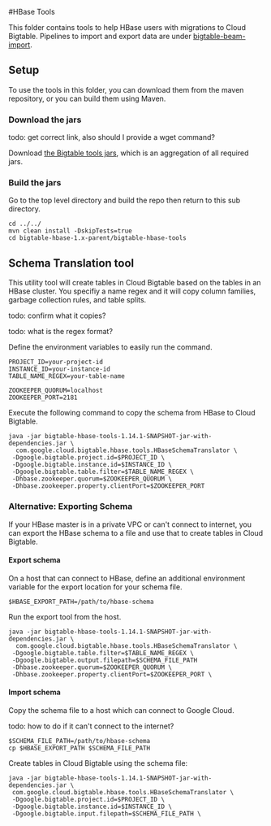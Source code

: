 #HBase Tools

This folder contains tools to help HBase users with migrations to Cloud Bigtable.
Pipelines to import and export data are under [bigtable-beam-import](bigtable-dataflow-parent/bigtable-beam-import/README.md).

## Setup 

To use the tools in this folder, you can download them from the maven repository, or
you can build them using Maven.

[//]: # ({x-version-update-start:bigtable-dataflow-parent:released})
### Download the jars

todo: get correct link, also should I provide a wget command?

Download [the Bigtable tools jars](http://search.maven.org/remotecontent?filepath=com/google/cloud/bigtable/bigtable-beam-import/1.14.1/bigtable-beam-import-1.14.1-shaded.jar), which is an aggregation of all required jars.

### Build the jars
Go to the top level directory and build the repo then return to this sub directory.

```
cd ../../
mvn clean install -DskipTests=true
cd bigtable-hbase-1.x-parent/bigtable-hbase-tools
```

## Schema Translation tool 
This utility tool will create tables in Cloud Bigtable based on the tables in an HBase cluster.
You specifiy a name regex and it will copy column families, garbage collection rules,
and table splits.
 
todo: confirm what it copies?   

todo: what is the regex format?

Define the environment variables to easily run the command.
```shell
PROJECT_ID=your-project-id
INSTANCE_ID=your-instance-id
TABLE_NAME_REGEX=your-table-name

ZOOKEEPER_QUORUM=localhost
ZOOKEEPER_PORT=2181
```

Execute the following command to copy the schema from HBase to Cloud Bigtable.

```
java -jar bigtable-hbase-tools-1.14.1-SNAPSHOT-jar-with-dependencies.jar \
  com.google.cloud.bigtable.hbase.tools.HBaseSchemaTranslator \
 -Dgoogle.bigtable.project.id=$PROJECT_ID \
 -Dgoogle.bigtable.instance.id=$INSTANCE_ID \
 -Dgoogle.bigtable.table.filter=$TABLE_NAME_REGEX \
 -Dhbase.zookeeper.quorum=$ZOOKEEPER_QUORUM \
 -Dhbase.zookeeper.property.clientPort=$ZOOKEEPER_PORT
```

### Alternative: Exporting Schema

If your HBase master is in a private VPC or can't connect to internet, you can
export the HBase schema to a file and use that to create tables in Cloud Bigtable.


#### Export schema

On a host that can connect to HBase, define an additional environment variable for the
export location for your schema file.

```
$HBASE_EXPORT_PATH=/path/to/hbase-schema
```

Run the export tool from the host.

```
java -jar bigtable-hbase-tools-1.14.1-SNAPSHOT-jar-with-dependencies.jar \
  com.google.cloud.bigtable.hbase.tools.HBaseSchemaTranslator \
 -Dgoogle.bigtable.table.filter=$TABLE_NAME_REGEX \
 -Dgoogle.bigtable.output.filepath=$SCHEMA_FILE_PATH
 -Dhbase.zookeeper.quorum=$ZOOKEEPER_QUORUM \
 -Dhbase.zookeeper.property.clientPort=$ZOOKEEPER_PORT \
```


#### Import schema

Copy the schema file to a host which can connect to Google Cloud. 

todo: how to do if it can't connect to the internet?

```
$SCHEMA_FILE_PATH=/path/to/hbase-schema
cp $HBASE_EXPORT_PATH $SCHEMA_FILE_PATH
```

Create tables in Cloud Bigtable using the schema file:

```
java -jar bigtable-hbase-tools-1.14.1-SNAPSHOT-jar-with-dependencies.jar \
 com.google.cloud.bigtable.hbase.tools.HBaseSchemaTranslator \
 -Dgoogle.bigtable.project.id=$PROJECT_ID \
 -Dgoogle.bigtable.instance.id=$INSTANCE_ID \
 -Dgoogle.bigtable.input.filepath=$SCHEMA_FILE_PATH \
```
